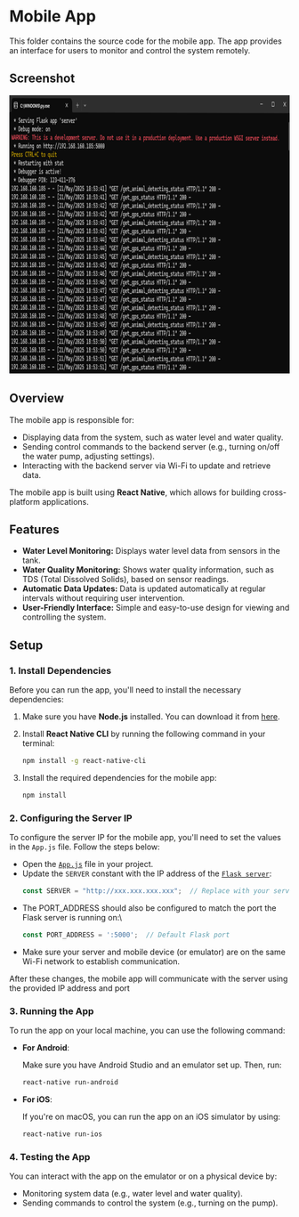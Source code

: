 # Mobile App

This folder contains the source code for the mobile app. The app provides an interface for users to monitor and control the system remotely.


## Screenshot

<img src="../README-src/server.png" style="height:500px">

## Overview

The mobile app is responsible for:

- Displaying data from the system, such as water level and water quality.
- Sending control commands to the backend server (e.g., turning on/off the water pump, adjusting settings).
- Interacting with the backend server via Wi-Fi to update and retrieve data.

The mobile app is built using **React Native**, which allows for building cross-platform applications.


## Features
- **Water Level Monitoring:** Displays water level data from sensors in the tank.
- **Water Quality Monitoring:** Shows water quality information, such as TDS (Total Dissolved Solids), based on sensor readings.
- **Automatic Data Updates:** Data is updated automatically at regular intervals without requiring user intervention.
- **User-Friendly Interface:** Simple and easy-to-use design for viewing and controlling the system.

## Setup

### 1. Install Dependencies

Before you can run the app, you'll need to install the necessary dependencies:

1. Make sure you have **Node.js** installed. You can download it from [here](https://nodejs.org/).
2. Install **React Native CLI** by running the following command in your terminal:

    ```bash
    npm install -g react-native-cli
    ```

3. Install the required dependencies for the mobile app:

    ```bash
    npm install
    ```

### 2. Configuring the Server IP
To configure the server IP for the mobile app, you'll need to set the values in the `App.js` file. Follow the steps below:

- Open the [`App.js`](./ArduinoApp/App.js) file in your project.
- Update the `SERVER` constant with the IP address of the [`Flask server`](../HttpServer/):
    ```javascript 
    const SERVER = "http://xxx.xxx.xxx.xxx";  // Replace with your server IP address
    ```
- The PORT_ADDRESS should also be configured to match the port the Flask server is running on:\
    ```javascript
    const PORT_ADDRESS = ':5000';  // Default Flask port
    ```
- Make sure your server and mobile device (or emulator) are on the same Wi-Fi network to establish communication.
  
After these changes, the mobile app will communicate with the server using the provided IP address and port

### 3. Running the App

To run the app on your local machine, you can use the following command:

- **For Android**:

    Make sure you have Android Studio and an emulator set up. Then, run:

    ```bash
    react-native run-android
    ```

- **For iOS**:

    If you're on macOS, you can run the app on an iOS simulator by using:

    ```bash
    react-native run-ios
    ```

### 4. Testing the App

You can interact with the app on the emulator or on a physical device by:

- Monitoring system data (e.g., water level and water quality).
- Sending commands to control the system (e.g., turning on the pump).

